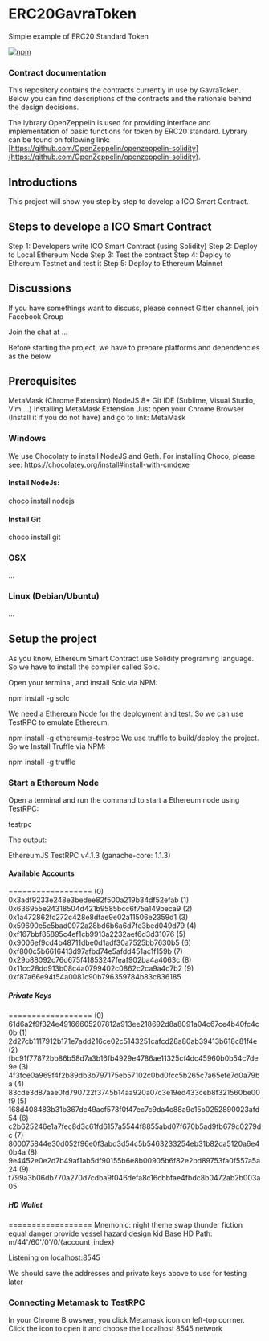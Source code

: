 # ERC20GavraToken
Simple example of ERC20 Standard Token

[![npm](https://img.shields.io/npm/v/uport-identity.svg)](https://www.npmjs.com/package/uport-identity)

### Contract documentation
This repository contains the contracts currently in use by GavraToken. Below you can find descriptions of  the contracts and the rationale behind the design decisions.

The lybrary OpenZeppelin is used for providing interface and implementation of basic functions for token by ERC20 standard. 
Lybrary can be found on following link: [https://github.com/OpenZeppelin/openzeppelin-solidity](https://github.com/OpenZeppelin/openzeppelin-solidity). 

## Introductions
This project will show you step by step to develop a ICO Smart Contract.


## Steps to develope a ICO Smart Contract
Step 1: Developers write ICO Smart Contract (using Solidity)
Step 2: Deploy to Local Ethereum Node
Step 3: Test the contract
Step 4: Deploy to Ethereum Testnet and test it
Step 5: Deploy to Ethereum Mainnet

## Discussions
If you have somethings want to discuss, please connect Gitter channel, join Facebook Group

Join the chat at ...

Before starting the project, we have to prepare platforms and dependencies as the below.

## Prerequisites
MetaMask (Chrome Extension)
NodeJS 8+
Git
IDE (Sublime, Visual Studio, Vim ...)
Installing MetaMask Extension
Just open your Chrome Browser (Install it if you do not have) and go to link: MetaMask

### Windows
We use Chocolaty to install NodeJS and Geth. For installing Choco, please see: https://chocolatey.org/install#install-with-cmdexe

#### Install NodeJs:

choco install nodejs

#### Install Git

choco install git

### OSX
...

### Linux (Debian/Ubuntu)
...


## Setup the project
As you know, Ethereum Smart Contract use Solidity programing language. So we have to install the compiler called Solc.

Open your terminal, and install Solc via NPM:

npm install -g solc

We need a Ethereum Node for the deployment and test. So we can use TestRPC to emulate Ethereum.

npm install -g ethereumjs-testrpc
We use truffle to build/deploy the project. So we Install Truffle via NPM:

npm install -g truffle

### Start a Ethereum Node

Open a terminal and run the command to start a Ethereum node using TestRPC:

testrpc

The output:

EthereumJS TestRPC v4.1.3 (ganache-core: 1.1.3)

#### Available Accounts
==================
(0) 0x3adf9233e248e3bedee82f500a219b34df52efab
(1) 0x636955e24318504d421b9585bcc6f75a149beca9
(2) 0x1a472862fc272c428e8dfae9e02a11506e2359d1
(3) 0x59690e5e5bad0972a28bd6b6a6d7fe3bed049d79
(4) 0xf167bbf85895c4ef1cb9913a2232aef6d3d31076
(5) 0x9006ef9cd4b48711dbe0d1adf30a7525bb7630b5
(6) 0xf800c5b6616413d97afbd74e5afdd451ac1f159b
(7) 0x29b88092c76d675f41853247feaf902ba4a4063c
(8) 0x11cc28dd913b08c4a0799402c0862c2ca9a4c7b2
(9) 0xf87a66e94f54a0081c90b796359784b83c836185

##### Private Keys
==================
(0) 61d6a2f9f324e49166605207812a913ee218692d8a8091a04c67ce4b40fc4c0b
(1) 2d27cb1117912b171e7add216ce02c5143251cafcd28a80ab39413b618c81f4e
(2) fbc91f77872bb86b58d7a3b16fb4929e4786ae11325cf4dc45960b0b54c7de9e
(3) 4f3fce0a969f4f2b89db3b797175eb57102c0bd0fcc5b265c7a65efe7d0a79ba
(4) 83cde3d87aae0fd790722f3745b14aa920a07c3e19ed433ceb8f321560be00f9
(5) 168d408483b31b367dc49acf573f0f47ec7c9da4c88a9c15b0252890023afd54
(6) c2b625246e1a7fec8d3c61fd6157a5544f8855abd07f670b5ad9fb679c0279dc
(7) 800075844e30d052f96e0f3abd3d54c5b5463233254eb31b82da5120a6e40b4a
(8) 9e4452e0e2d7b49af1ab5df90155b6e8b00905b6f82e2bd89753fa0f557a5a24
(9) f799a3b06db770a270d7cdba9f046defa8c16cbbfae4fbdc8b0472ab2b003a05

##### HD Wallet
==================
Mnemonic:      night theme swap thunder fiction equal danger provide vessel hazard design kid
Base HD Path:  m/44'/60'/0'/0/{account_index}

Listening on localhost:8545

We should save the addresses and private keys above to use for testing later

### Connecting Metamask to TestRPC
In your Chrome Browswer, you click Metamask icon on left-top corrner. Click the icon to open it and choose the Localhost 8545 network
